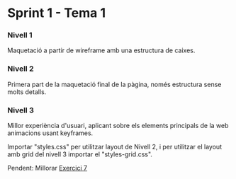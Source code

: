 # Sprint 1 - Tema 1

### Nivell 1
Maquetació a partir de wireframe amb una estructura de caixes.

### Nivell 2
Primera part de la maquetació final de la pàgina, només estructura sense molts detalls.

### Nivell 3
Millor experiència d'usuari, aplicant sobre els elements principals de la web animacions usant keyframes.

Importar "styles.css" per utilitzar layout de Nivell 2, i per utilitzar el layout amb grid del nivell 3 importar el "styles-grid.css".

Pendent: Millorar [Exercici 7](https://itacademy.barcelonactiva.cat/mod/assign/view.php?id=10914)